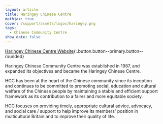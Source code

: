 ```yaml
---
layout: article
title: Haringey Chinese Centre
mathjax: true
cover: /support/assets/logos/haringey.png
tags:
  - Chinese Community Centre
show_date: false
---
```


[Haringey Chinese Centre Website](http://www.haringeychinesecentre.org.uk/){:.button.button--primary.button--rounded}


Haringey Chinese Community Centre was established in 1987, and expanded its objectives and became the Haringey Chinese Centre.

HCC has been at the heart of the Chinese community since its inception and continues to be committed to promoting social, education and cultural welfare of the Chinese people by maintaining a stable and efficient support framework as its contribution to a fairer and more equitable society.

HCC focuses on providing timely, appropriate cultural advice, advocacy, and social care / support to help improve its members' position in multicultural Britain and to improve their quality of life.
